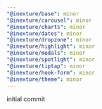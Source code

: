 ```yaml
---
"@inexture/base": minor
"@inexture/carousel": minor
"@inexture/charts": minor
"@inexture/dates": minor
"@inexture/dropzone": minor
"@inexture/highlight": minor
"@inexture/modals": minor
"@inexture/spotlight": minor
"@inexture/tiptap": minor
"@inexture/hook-form": minor
"@inexture/theme": minor
---
```


initial commit
